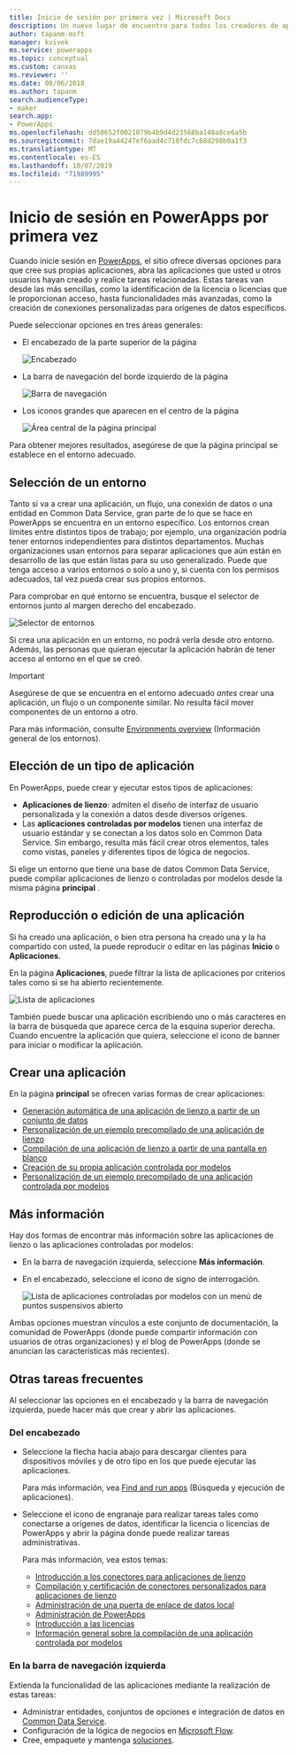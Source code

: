 ```yaml
---
title: Inicio de sesión por primera vez | Microsoft Docs
description: Un nuevo lugar de encuentro para todos los creadores de aplicaciones.
author: tapanm-msft
manager: kvivek
ms.service: powerapps
ms.topic: conceptual
ms.custom: canvas
ms.reviewer: ''
ms.date: 08/06/2018
ms.author: tapanm
search.audienceType:
- maker
search.app:
- PowerApps
ms.openlocfilehash: dd50652f0021079b4b9d4d23568ba148a8ce6a5b
ms.sourcegitcommit: 7dae19a44247ef6aad4c718fdc7c68d298b0a1f3
ms.translationtype: MT
ms.contentlocale: es-ES
ms.lasthandoff: 10/07/2019
ms.locfileid: "71989995"
---
```

# <a name="sign-in-to-powerapps-for-the-first-time"></a>Inicio de sesión en PowerApps por primera vez

Cuando inicie sesión en [PowerApps](https://web.powerapps.com?utm_source=padocs&utm_medium=linkinadoc&utm_campaign=referralsfromdoc), el sitio ofrece diversas opciones para que cree sus propias aplicaciones, abra las aplicaciones que usted u otros usuarios hayan creado y realice tareas relacionadas. Estas tareas van desde las más sencillas, como la identificación de la licencia o licencias que le proporcionan acceso, hasta funcionalidades más avanzadas, como la creación de conexiones personalizadas para orígenes de datos específicos.

Puede seleccionar opciones en tres áreas generales:

- El encabezado de la parte superior de la página

    ![Encabezado](media/intro-maker-portal/header.png)

- La barra de navegación del borde izquierdo de la página

    ![Barra de navegación](media/intro-maker-portal/nav-bar.png)

- Los iconos grandes que aparecen en el centro de la página

    ![Área central de la página principal](media/intro-maker-portal/center-area.png)

Para obtener mejores resultados, asegúrese de que la página principal se establece en el entorno adecuado.

## <a name="choose-an-environment"></a>Selección de un entorno

Tanto si va a crear una aplicación, un flujo, una conexión de datos o una entidad en Common Data Service, gran parte de lo que se hace en PowerApps se encuentra en un entorno específico. Los entornos crean límites entre distintos tipos de trabajo; por ejemplo, una organización podría tener entornos independientes para distintos departamentos. Muchas organizaciones usan entornos para separar aplicaciones que aún están en desarrollo de las que están listas para su uso generalizado. Puede que tenga acceso a varios entornos o solo a uno y, si cuenta con los permisos adecuados, tal vez pueda crear sus propios entornos.

Para comprobar en qué entorno se encuentra, busque el selector de entornos junto al margen derecho del encabezado.

![Selector de entornos](media/intro-maker-portal/environment-switcher.png)

Si crea una aplicación en un entorno, no podrá verla desde otro entorno. Además, las personas que quieran ejecutar la aplicación habrán de tener acceso al entorno en el que se creó.

> [!IMPORTANT]
> Asegúrese de que se encuentra en el entorno adecuado *antes* crear una aplicación, un flujo o un componente similar. No resulta fácil mover componentes de un entorno a otro.

Para más información, consulte [Environments overview](../../administrator/environments-overview.md) (Información general de los entornos).

## <a name="choose-an-app-type"></a>Elección de un tipo de aplicación

En PowerApps, puede crear y ejecutar estos tipos de aplicaciones:

- **Aplicaciones de lienzo**: admiten el diseño de interfaz de usuario personalizada y la conexión a datos desde diversos orígenes.
- Las **aplicaciones controladas por modelos** tienen una interfaz de usuario estándar y se conectan a los datos solo en Common Data Service. Sin embargo, resulta más fácil crear otros elementos, tales como vistas, paneles y diferentes tipos de lógica de negocios.

Si elige un entorno que tiene una base de datos Common Data Service, puede compilar aplicaciones de lienzo o controladas por modelos desde la misma página **principal** .

## <a name="play-or-edit-an-app"></a>Reproducción o edición de una aplicación

Si ha creado una aplicación, o bien otra persona ha creado una y la ha compartido con usted, la puede reproducir o editar en las páginas **Inicio** o **Aplicaciones**.

En la página **Aplicaciones**, puede filtrar la lista de aplicaciones por criterios tales como si se ha abierto recientemente.

![Lista de aplicaciones](./media/intro-maker-portal/find-apps.png)

También puede buscar una aplicación escribiendo uno o más caracteres en la barra de búsqueda que aparece cerca de la esquina superior derecha. Cuando encuentre la aplicación que quiera, seleccione el icono de banner para iniciar o modificar la aplicación.

## <a name="create-an-app"></a>Crear una aplicación

En la página **principal** se ofrecen varias formas de crear aplicaciones:

- [Generación automática de una aplicación de lienzo a partir de un conjunto de datos](data-platform-create-app.md)
- [Personalización de un ejemplo precompilado de una aplicación de lienzo](open-and-run-a-sample-app.md)
- [Compilación de una aplicación de lienzo a partir de una pantalla en blanco](data-platform-create-app-scratch.md)
- [Creación de su propia aplicación controlada por modelos](../model-driven-apps/overview-model-driven-samples.md)
- [Personalización de un ejemplo precompilado de una aplicación controlada por modelos](../model-driven-apps/build-first-model-driven-app.md)

## <a name="learn-more"></a>Más información

Hay dos formas de encontrar más información sobre las aplicaciones de lienzo o las aplicaciones controladas por modelos:

- En la barra de navegación izquierda, seleccione **Más información**.
- En el encabezado, seleccione el icono de signo de interrogación.

    ![Lista de aplicaciones controladas por modelos con un menú de puntos suspensivos abierto](media/intro-maker-portal/help-icon.png)

Ambas opciones muestran vínculos a este conjunto de documentación, la comunidad de PowerApps (donde puede compartir información con usuarios de otras organizaciones) y el blog de PowerApps (donde se anuncian las características más recientes).

## <a name="other-common-tasks"></a>Otras tareas frecuentes

Al seleccionar las opciones en el encabezado y la barra de navegación izquierda, puede hacer más que crear y abrir las aplicaciones.

### <a name="from-the-header"></a>Del encabezado

- Seleccione la flecha hacia abajo para descargar clientes para dispositivos móviles y de otro tipo en los que puede ejecutar las aplicaciones.

    Para más información, vea [Find and run apps](../../user/index.md) (Búsqueda y ejecución de aplicaciones).

- Seleccione el icono de engranaje para realizar tareas tales como conectarse a orígenes de datos, identificar la licencia o licencias de PowerApps y abrir la página donde puede realizar tareas administrativas.

    Para más información, vea estos temas:

  - [Introducción a los conectores para aplicaciones de lienzo](connections-list.md)
  - [Compilación y certificación de conectores personalizados para aplicaciones de lienzo](register-custom-api.md)
  - [Administración de una puerta de enlace de datos local](gateway-management.md)
  - [Administración de PowerApps](../../administrator/index.md)
  - [Introducción a las licencias](../../administrator/pricing-billing-skus.md)
  - [Información general sobre la compilación de una aplicación controlada por modelos](../model-driven-apps/model-driven-app-overview.md)

### <a name="from-the-left-navigation-bar"></a>En la barra de navegación izquierda

Extienda la funcionalidad de las aplicaciones mediante la realización de estas tareas:

- Administrar entidades, conjuntos de opciones e integración de datos en [Common Data Service](../common-data-service/data-platform-intro.md).
- Configuración de la lógica de negocios en [Microsoft Flow](https://docs.microsoft.com/flow/getting-started).
- Cree, empaquete y mantenga [soluciones](../../developer/common-data-service/introduction-solutions.md).
